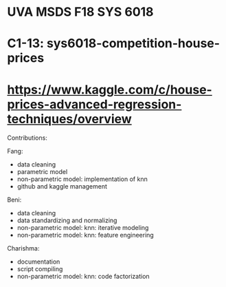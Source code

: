 # UVA MSDS F18 SYS 6018

# C1-13: sys6018-competition-house-prices

# https://www.kaggle.com/c/house-prices-advanced-regression-techniques/overview

Contributions: 

Fang: 
- data cleaning
- parametric model
- non-parametric model: implementation of knn
- github and kaggle management


Beni: 
- data cleaning
- data standardizing and normalizing
- non-parametric model: knn: iterative modeling
- non-parametric model: knn: feature engineering


Charishma: 
- documentation
- script compiling
- non-parametric model: knn: code factorization
